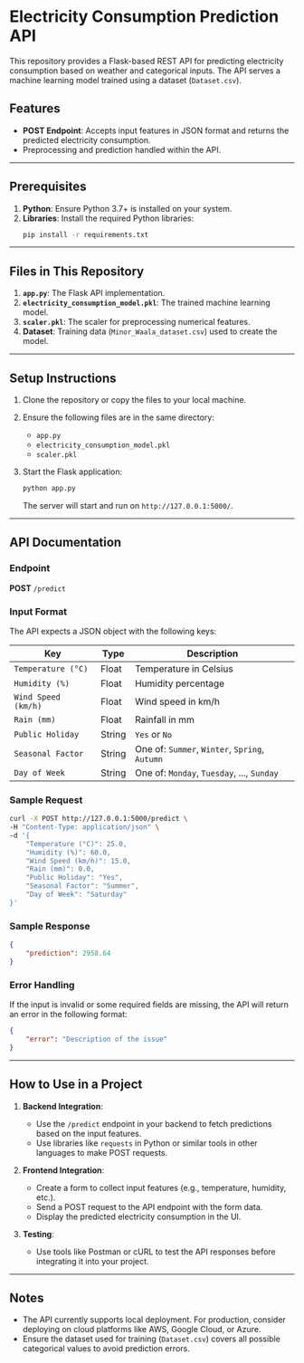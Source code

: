 # Electricity Consumption Prediction API

This repository provides a Flask-based REST API for predicting electricity consumption based on weather and categorical inputs. The API serves a machine learning model trained using a dataset (`Dataset.csv`).

## Features
- **POST Endpoint**: Accepts input features in JSON format and returns the predicted electricity consumption.
- Preprocessing and prediction handled within the API.

---

## Prerequisites

1. **Python**: Ensure Python 3.7+ is installed on your system.
2. **Libraries**: Install the required Python libraries:
   ```bash
   pip install -r requirements.txt
   ```

---

## Files in This Repository

1. **`app.py`**: The Flask API implementation.
2. **`electricity_consumption_model.pkl`**: The trained machine learning model.
3. **`scaler.pkl`**: The scaler for preprocessing numerical features.
4. **Dataset**: Training data (`Minor_Waala_dataset.csv`) used to create the model.

---

## Setup Instructions

1. Clone the repository or copy the files to your local machine.
2. Ensure the following files are in the same directory:
   - `app.py`
   - `electricity_consumption_model.pkl`
   - `scaler.pkl`
3. Start the Flask application:
   ```bash
   python app.py
   ```

   The server will start and run on `http://127.0.0.1:5000/`.

---

## API Documentation

### Endpoint
**POST** `/predict`

### Input Format
The API expects a JSON object with the following keys:

| Key                | Type   | Description                                   |
|--------------------|--------|-----------------------------------------------|
| `Temperature (°C)` | Float  | Temperature in Celsius                       |
| `Humidity (%)`     | Float  | Humidity percentage                          |
| `Wind Speed (km/h)`| Float  | Wind speed in km/h                           |
| `Rain (mm)`        | Float  | Rainfall in mm                               |
| `Public Holiday`   | String | `Yes` or `No`                                |
| `Seasonal Factor`  | String | One of: `Summer`, `Winter`, `Spring`, `Autumn` |
| `Day of Week`      | String | One of: `Monday`, `Tuesday`, ..., `Sunday`   |

### Sample Request
```bash
curl -X POST http://127.0.0.1:5000/predict \
-H "Content-Type: application/json" \
-d '{
    "Temperature (°C)": 25.0,
    "Humidity (%)": 60.0,
    "Wind Speed (km/h)": 15.0,
    "Rain (mm)": 0.0,
    "Public Holiday": "Yes",
    "Seasonal Factor": "Summer",
    "Day of Week": "Saturday"
}'
```

### Sample Response
```json
{
    "prediction": 2958.64
}
```

### Error Handling
If the input is invalid or some required fields are missing, the API will return an error in the following format:
```json
{
    "error": "Description of the issue"
}
```

---

## How to Use in a Project

1. **Backend Integration**:
   - Use the `/predict` endpoint in your backend to fetch predictions based on the input features.
   - Use libraries like `requests` in Python or similar tools in other languages to make POST requests.

2. **Frontend Integration**:
   - Create a form to collect input features (e.g., temperature, humidity, etc.).
   - Send a POST request to the API endpoint with the form data.
   - Display the predicted electricity consumption in the UI.

3. **Testing**:
   - Use tools like Postman or cURL to test the API responses before integrating it into your project.

---

## Notes

- The API currently supports local deployment. For production, consider deploying on cloud platforms like AWS, Google Cloud, or Azure.
- Ensure the dataset used for training (`Dataset.csv`) covers all possible categorical values to avoid prediction errors.